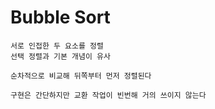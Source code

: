 # Bubble Sort

~~~
서로 인접한 두 요소를 정렬
선택 정렬과 기본 개념이 유사

순차적으로 비교해 뒤쪽부터 먼저 정렬된다

구현은 간단하지만 교환 작업이 빈번해 거의 쓰이지 않는다
~~~
